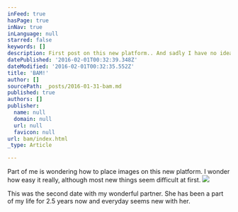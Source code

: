 ```yaml
---
inFeed: true
hasPage: true
inNav: true
inLanguage: null
starred: false
keywords: []
description: First post on this new platform.. And sadly I have no idea what to put here yet
datePublished: '2016-02-01T00:32:39.348Z'
dateModified: '2016-02-01T00:32:35.552Z'
title: 'BAM!'
author: []
sourcePath: _posts/2016-01-31-bam.md
published: true
authors: []
publisher:
  name: null
  domain: null
  url: null
  favicon: null
url: bam/index.html
_type: Article

---
```

Part of me is wondering how to place images on this new platform. I wonder how easy it really, although most new things seem difficult at first.
![](https://the-grid-user-content.s3-us-west-2.amazonaws.com/a2894342-8d1d-4fa3-8c55-3f54f7f58fbe.jpg)

This was the second date with my wonderful partner. She has been a part of my life for 2.5 years now and everyday seems new with her.
